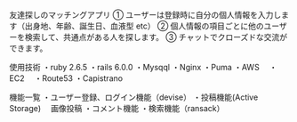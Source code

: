 友達探しのマッチングアプリ
① ユーザーは登録時に自分の個人情報を入力します（出身地、年齢、誕生日、血液型 etc）
② 個人情報の項目ごとに他のユーザーを検索して、共通点がある人を探します。
③ チャットでクローズドな交流ができます。

使用技術
・ruby 2.6.5
・rails 6.0.0
・Mysqql
・Nginx
・Puma
・AWS
　・EC2
　・Route53
・Capistrano

機能一覧
・ユーザー登録、ログイン機能（devise）
・投稿機能(Active Storage)
　画像投稿
・コメント機能
・検索機能（ransack）
